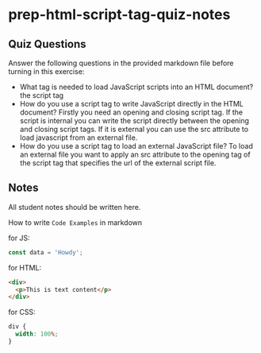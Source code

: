 # prep-html-script-tag-quiz-notes

## Quiz Questions

Answer the following questions in the provided markdown file before turning in this exercise:

- What tag is needed to load JavaScript scripts into an HTML document?
  the script tag
- How do you use a script tag to write JavaScript directly in the HTML document?
  Firstly you need an opening and closing script tag. If the script is internal you can write the script directly between the opening and closing script tags. If it is external you can use the src attribute to load javascript from an external file.
- How do you use a script tag to load an external JavaScript file?
  To load an external file you want to apply an src attribute to the opening tag of the script tag that specifies the url of the external script file.

## Notes

All student notes should be written here.

How to write `Code Examples` in markdown

for JS:

```javascript
const data = 'Howdy';
```

for HTML:

```html
<div>
  <p>This is text content</p>
</div>
```

for CSS:

```css
div {
  width: 100%;
}
```
